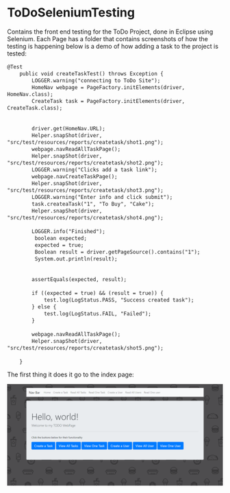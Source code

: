 # ToDoSeleniumTesting

Contains the front end testing for the ToDo Project, done in Eclipse using Selenium. Each Page has a folder that contains screenshots of how the testing is happening below is a demo of how adding a task to the project is tested: 
```
@Test
	public void createTaskTest() throws Exception {
		LOGGER.warning("connecting to ToDo Site");
		HomeNav webpage = PageFactory.initElements(driver, HomeNav.class);
		CreateTask task = PageFactory.initElements(driver, CreateTask.class);

		
		driver.get(HomeNav.URL);
		Helper.snapShot(driver, "src/test/resources/reports/createtask/shot1.png");
		webpage.navReadAllTaskPage();
		Helper.snapShot(driver, "src/test/resources/reports/createtask/shot2.png");
		LOGGER.warning("Clicks add a task link");
		webpage.navCreateTaskPage();
		Helper.snapShot(driver, "src/test/resources/reports/createtask/shot3.png");
		LOGGER.warning("Enter info and click submit");
		task.createaTask("1", "To Buy", "Cake");
		Helper.snapShot(driver, "src/test/resources/reports/createtask/shot4.png");
		
		LOGGER.info("Finished");
		 boolean expected;
	     expected = true;
	     Boolean result = driver.getPageSource().contains("1");
	     System.out.println(result);
	
	       
        assertEquals(expected, result);
        
    	if ((expected = true) && (result = true)) {
			test.log(LogStatus.PASS, "Success created task");
		} else {
			test.log(LogStatus.FAIL, "Failed");
		}
    	
    	webpage.navReadAllTaskPage();
		Helper.snapShot(driver, "src/test/resources/reports/createtask/shot5.png");
		
	}
```
The first thing it does it go to the index page:

![](/src/test/resources/reports/createtask/shot1.png)
